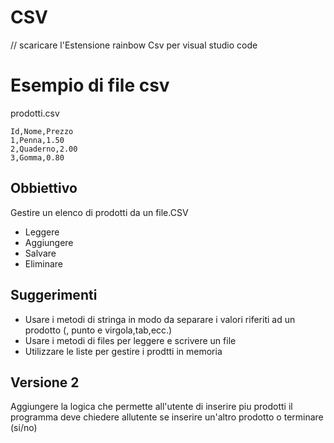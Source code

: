 # CSV 
// scaricare l'Estensione rainbow Csv per visual studio code

# Esempio di file csv
prodotti.csv
```csv
Id,Nome,Prezzo
1,Penna,1.50
2,Quaderno,2.00
3,Gomma,0.80
```

## Obbiettivo
Gestire un elenco di prodotti da un file.CSV
- Leggere
- Aggiungere
- Salvare
- Eliminare

## Suggerimenti
- Usare i metodi di stringa in modo da separare i valori riferiti ad un prodotto (, punto e virgola,tab,ecc.)
- Usare i metodi di files per leggere e scrivere un file
- Utilizzare le liste per gestire i prodtti in memoria

## Versione 2
Aggiungere la logica che permette all'utente di inserire piu prodotti
il programma deve chiedere allutente se inserire un'altro prodotto o terminare (si/no)
